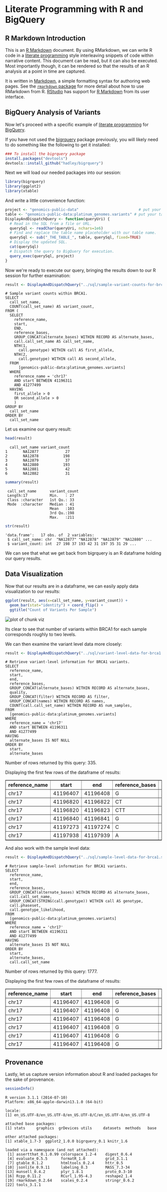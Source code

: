 <!-- R Markdown Documentation, DO NOT EDIT THE PLAIN MARKDOWN VERSION OF THIS FILE -->

<!-- Copyright 2014 Google Inc. All rights reserved. -->

<!-- Licensed under the Apache License, Version 2.0 (the "License"); -->
<!-- you may not use this file except in compliance with the License. -->
<!-- You may obtain a copy of the License at -->

<!--     http://www.apache.org/licenses/LICENSE-2.0 -->

<!-- Unless required by applicable law or agreed to in writing, software -->
<!-- distributed under the License is distributed on an "AS IS" BASIS, -->
<!-- WITHOUT WARRANTIES OR CONDITIONS OF ANY KIND, either express or implied. -->
<!-- See the License for the specific language governing permissions and -->
<!-- limitations under the License. -->

Literate Programming with R and BigQuery
========================================================

R Markdown Introduction
-------------------------

This is an [R Markdown](http://rmarkdown.rstudio.com/) document.  By using RMarkdown, we can write R code in a [literate programming](http://en.wikipedia.org/wiki/Literate_programming) style interleaving snippets of code within narrative content.  This document can be read, but it can also be executed.  Most importantly though, it can be rendered so that the results of an R analysis at a point in time are captured.

It is written in [Markdown](http://daringfireball.net/projects/markdown/syntax), a simple formatting syntax for authoring web pages.  See the [`rmarkdown` package](http://cran.r-project.org/web/packages/rmarkdown/index.html) for more detail about how to use RMarkdown from R.  [RStudio](http://www.rstudio.com/) has support for [R Markdown](http://rmarkdown.rstudio.com/) from its user interface.

BigQuery Analysis of Variants
--------------

Now let's proceed with a specific example of [literate programming](http://en.wikipedia.org/wiki/Literate_programming) for [BigQuery](https://developers.google.com/bigquery/).

If you have not used the [bigrquery](https://github.com/hadley/bigrquery) package previously, you will likely need to do something like the following to get it installed:


```r
### To install the bigrquery package
install.packages("devtools")
devtools::install_github("hadley/bigrquery")
```

Next we will load our needed packages into our session:

```r
library(bigrquery)
library(ggplot2)
library(xtable)
```

And write a little convenience function:

```r
project <- "genomics-public-data"                           # put your projectID here
table <- "genomics-public-data:platinum_genomes.variants" # put your table here
DisplayAndDispatchQuery <- function(queryUri) {
  # Read in the SQL from a file or URL.
  querySql <- readChar(queryUri, nchars=1e6)
  # Find and replace the table name placeholder with our table name.
  querySql <- sub("_THE_TABLE_", table, querySql, fixed=TRUE)
  # Display the updated SQL.
  cat(querySql)
  # Dispatch the query to BigQuery for execution.
  query_exec(querySql, project)
}
```

Now we're ready to execute our query, bringing the results down to our R session for further examination:

```r
result <- DisplayAndDispatchQuery("../sql/sample-variant-counts-for-brca1.sql")
```

```
# Sample variant counts within BRCA1.
SELECT
  call_set_name,
  COUNT(call_set_name) AS variant_count,
FROM (
  SELECT
    reference_name,
    start,
    END,
    reference_bases,
    GROUP_CONCAT(alternate_bases) WITHIN RECORD AS alternate_bases,
    call.call_set_name AS call_set_name,
    NTH(1,
      call.genotype) WITHIN call AS first_allele,
    NTH(2,
      call.genotype) WITHIN call AS second_allele,
  FROM
      [genomics-public-data:platinum_genomes.variants]
  WHERE
    reference_name = 'chr17'
    AND start BETWEEN 41196311
    AND 41277499
  HAVING
    first_allele > 0
    OR second_allele > 0
    )
GROUP BY
  call_set_name
ORDER BY
  call_set_name
```

Let us examine our query result:

```r
head(result)
```

```
  call_set_name variant_count
1       NA12877            27
2       NA12878           198
3       NA12879            37
4       NA12880           193
5       NA12881            42
6       NA12882            31
```

```r
summary(result)
```

```
 call_set_name      variant_count
 Length:17          Min.   : 27  
 Class :character   1st Qu.: 33  
 Mode  :character   Median : 41  
                    Mean   :103  
                    3rd Qu.:198  
                    Max.   :211  
```

```r
str(result)
```

```
'data.frame':	17 obs. of  2 variables:
 $ call_set_name: chr  "NA12877" "NA12878" "NA12879" "NA12880" ...
 $ variant_count: int  27 198 37 193 42 31 197 35 31 29 ...
```
We can see that what we get back from bigrquery is an R dataframe holding our query results.

Data Visualization
-------------------
Now that our results are in a dataframe, we can easily apply data visualization to our results:

```r
ggplot(result, aes(x=call_set_name, y=variant_count)) +
  geom_bar(stat="identity") + coord_flip() +
  ggtitle("Count of Variants Per Sample")
```

<img src="figure/viz.png" title="plot of chunk viz" alt="plot of chunk viz" style="display: block; margin: auto;" />

Its clear to see that number of variants within BRCA1 for each sample corresponds roughly to two levels.

We can then examine the variant level data more closely:

```r
result <- DisplayAndDispatchQuery("../sql/variant-level-data-for-brca1.sql")
```

```
# Retrieve variant-level information for BRCA1 variants.
SELECT
  reference_name,
  start,
  end,
  reference_bases,
  GROUP_CONCAT(alternate_bases) WITHIN RECORD AS alternate_bases,
  quality,
  GROUP_CONCAT(filter) WITHIN RECORD AS filter,
  GROUP_CONCAT(names) WITHIN RECORD AS names,
  COUNT(call.call_set_name) WITHIN RECORD AS num_samples,
FROM
  [genomics-public-data:platinum_genomes.variants]
WHERE
  reference_name = 'chr17'
  AND start BETWEEN 41196311
  AND 41277499
HAVING
  alternate_bases IS NOT NULL
ORDER BY
  start,
  alternate_bases
```
Number of rows returned by this query: 335.

Displaying the first few rows of the dataframe of results:
<!-- html table generated in R 3.1.1 by xtable 1.7-3 package -->
<!-- Fri Oct  3 13:41:42 2014 -->
<TABLE border=1>
<TR> <TH> reference_name </TH> <TH> start </TH> <TH> end </TH> <TH> reference_bases </TH> <TH> alternate_bases </TH> <TH> quality </TH> <TH> filter </TH> <TH> names </TH> <TH> num_samples </TH>  </TR>
  <TR> <TD> chr17 </TD> <TD align="right"> 41196407 </TD> <TD align="right"> 41196408 </TD> <TD> G </TD> <TD> A </TD> <TD align="right"> 733.47 </TD> <TD> PASS </TD> <TD>  </TD> <TD align="right">   7 </TD> </TR>
  <TR> <TD> chr17 </TD> <TD align="right"> 41196820 </TD> <TD align="right"> 41196822 </TD> <TD> CT </TD> <TD> C </TD> <TD align="right"> 63.74 </TD> <TD> LowQD </TD> <TD>  </TD> <TD align="right">   1 </TD> </TR>
  <TR> <TD> chr17 </TD> <TD align="right"> 41196820 </TD> <TD align="right"> 41196823 </TD> <TD> CTT </TD> <TD> C,CT </TD> <TD align="right"> 314.59 </TD> <TD> PASS </TD> <TD>  </TD> <TD align="right">   3 </TD> </TR>
  <TR> <TD> chr17 </TD> <TD align="right"> 41196840 </TD> <TD align="right"> 41196841 </TD> <TD> G </TD> <TD> T </TD> <TD align="right"> 85.68 </TD> <TD> TruthSensitivityTranche99.90to100.00,LowQD </TD> <TD>  </TD> <TD align="right">   2 </TD> </TR>
  <TR> <TD> chr17 </TD> <TD align="right"> 41197273 </TD> <TD align="right"> 41197274 </TD> <TD> C </TD> <TD> A </TD> <TD align="right"> 1011.08 </TD> <TD> PASS </TD> <TD>  </TD> <TD align="right">   7 </TD> </TR>
  <TR> <TD> chr17 </TD> <TD align="right"> 41197938 </TD> <TD align="right"> 41197939 </TD> <TD> A </TD> <TD> AT </TD> <TD align="right"> 86.95 </TD> <TD> LowQD </TD> <TD>  </TD> <TD align="right">   3 </TD> </TR>
   </TABLE>


And also work with the sample level data: 

```r
result <- DisplayAndDispatchQuery("../sql/sample-level-data-for-brca1.sql")
```

```
# Retrieve sample-level information for BRCA1 variants.
SELECT
  reference_name,
  start,
  end,
  reference_bases,
  GROUP_CONCAT(alternate_bases) WITHIN RECORD AS alternate_bases,
  call.call_set_name,
  GROUP_CONCAT(STRING(call.genotype)) WITHIN call AS genotype,
  call.phaseset,
  call.genotype_likelihood,
FROM
  [genomics-public-data:platinum_genomes.variants]
WHERE
  reference_name = 'chr17'
  AND start BETWEEN 41196311
  AND 41277499
HAVING
  alternate_bases IS NOT NULL
ORDER BY
  start,
  alternate_bases,
  call.call_set_name
```
Number of rows returned by this query: 1777.


Displaying the first few rows of the dataframe of results:
<!-- html table generated in R 3.1.1 by xtable 1.7-3 package -->
<!-- Fri Oct  3 13:41:47 2014 -->
<TABLE border=1>
<TR> <TH> reference_name </TH> <TH> start </TH> <TH> end </TH> <TH> reference_bases </TH> <TH> alternate_bases </TH> <TH> call_call_set_name </TH> <TH> genotype </TH> <TH> call_phaseset </TH> <TH> call_genotype_likelihood </TH>  </TR>
  <TR> <TD> chr17 </TD> <TD align="right"> 41196407 </TD> <TD align="right"> 41196408 </TD> <TD> G </TD> <TD> A </TD> <TD> NA12878 </TD> <TD> 0,1 </TD> <TD>  </TD> <TD align="right">  </TD> </TR>
  <TR> <TD> chr17 </TD> <TD align="right"> 41196407 </TD> <TD align="right"> 41196408 </TD> <TD> G </TD> <TD> A </TD> <TD> NA12880 </TD> <TD> 0,1 </TD> <TD>  </TD> <TD align="right">  </TD> </TR>
  <TR> <TD> chr17 </TD> <TD align="right"> 41196407 </TD> <TD align="right"> 41196408 </TD> <TD> G </TD> <TD> A </TD> <TD> NA12883 </TD> <TD> 0,1 </TD> <TD>  </TD> <TD align="right">  </TD> </TR>
  <TR> <TD> chr17 </TD> <TD align="right"> 41196407 </TD> <TD align="right"> 41196408 </TD> <TD> G </TD> <TD> A </TD> <TD> NA12887 </TD> <TD> 0,1 </TD> <TD>  </TD> <TD align="right">  </TD> </TR>
  <TR> <TD> chr17 </TD> <TD align="right"> 41196407 </TD> <TD align="right"> 41196408 </TD> <TD> G </TD> <TD> A </TD> <TD> NA12888 </TD> <TD> 0,1 </TD> <TD>  </TD> <TD align="right">  </TD> </TR>
  <TR> <TD> chr17 </TD> <TD align="right"> 41196407 </TD> <TD align="right"> 41196408 </TD> <TD> G </TD> <TD> A </TD> <TD> NA12889 </TD> <TD> 0,1 </TD> <TD>  </TD> <TD align="right">  </TD> </TR>
   </TABLE>

Provenance
-------------------
Lastly, let us capture version information about R and loaded packages for the sake of provenance.

```r
sessionInfo()
```

```
R version 3.1.1 (2014-07-10)
Platform: x86_64-apple-darwin13.1.0 (64-bit)

locale:
[1] en_US.UTF-8/en_US.UTF-8/en_US.UTF-8/C/en_US.UTF-8/en_US.UTF-8

attached base packages:
[1] stats     graphics  grDevices utils     datasets  methods   base     

other attached packages:
[1] xtable_1.7-3  ggplot2_1.0.0 bigrquery_0.1 knitr_1.6    

loaded via a namespace (and not attached):
 [1] assertthat_0.1.0.99 colorspace_1.2-4    digest_0.6.4       
 [4] evaluate_0.5.5      formatR_1.0         grid_3.1.1         
 [7] gtable_0.1.2        htmltools_0.2.4     httr_0.5           
[10] jsonlite_0.9.11     labeling_0.3        MASS_7.3-34        
[13] munsell_0.4.2       plyr_1.8.1          proto_0.3-10       
[16] Rcpp_0.11.2         RCurl_1.95-4.3      reshape2_1.4       
[19] rmarkdown_0.2.64    scales_0.2.4        stringr_0.6.2      
[22] tools_3.1.1        
```
